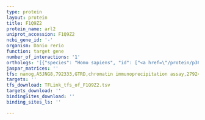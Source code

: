 ```yaml
---
type: protein
layout: protein
title: F1Q9Z2
protein_name: arl2
uniprot_accession: F1Q9Z2
ncbi_gene_id: '-'
organism: Danio rerio
function: target gene
number_of_interactions: '1'
orthologs: '[{"species": "Homo sapiens", "id": ["<a href=\"/protein/p36404\">P36404</a>", "<a href=\"/protein/v9gyd0\">V9GYD0</a>"]}, {"species": "Mus musculus", "id": ["<a href=\"/protein/q9d0j4\">Q9D0J4</a>"]}, {"species": "Drosophila melanogaster", "id": ["<a href=\"/protein/q06849\">Q06849</a>"]}, {"species": "Caenorhabditis elegans", "id": ["Q19705"]}]'
jaspar_matrices: ''
tfs: nanog,A5JNG8,792333,GTRD,chromatin immunoprecipitation assay,27924024%5Buid%5D,No
targets: ''
tfs_download: TFLink_tfs_of_F1Q9Z2.tsv
targets_download: ''
bindingSites_download: ''
binding_sites_ls: ''

---
```

